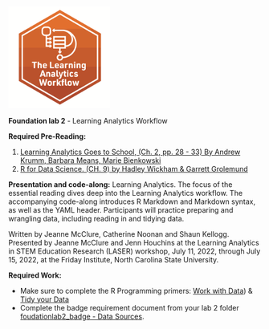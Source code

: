 <img src="img/wrkflo_badge.png" width="40%"/>


**Foundation lab 2** - Learning Analytics Workflow

**Required Pre-Reading:**

1. [Learning Analytics Goes to School, (Ch. 2, pp. 28 - 33) By Andrew Krumm, Barbara Means, Marie Bienkowski](https://github.com/laser-institute/essential-readings/blob/main/foundation_labs/foundlab_1/krumm_2018.pdf)
2. [R for Data Science. (CH. 9) by Hadley Wickham & Garrett Grolemund](https://r4ds.had.co.nz/index.html)


**Presentation and code-along:**
Learning Analytics. The focus of the essential reading dives deep into the Learning Analytics workflow. The accompanying code-along introduces R Markdown and Markdown syntax, as well as the YAML header. Participants will practice preparing and wrangling data, including reading in and tidying data. 

Written by Jeanne McClure, Catherine Noonan and Shaun Kellogg. Presented by Jeanne McClure and Jenn Houchins at the Learning Analytics in STEM Education Research (LASER) workshop, July 11, 2022, through July 15, 2022, at the Friday Institute, North Carolina State University.

**Required Work:**

-  Make sure to complete the R Programming primers: [Work with Data](https://rstudio.cloud/learn/primers/2)) & [Tidy your Data](https://rstudio.cloud/learn/primers/4)
-  Complete the badge requirement document from your lab 2 folder [foudationlab2_badge - Data Sources](https://github.com/laser-institute/foundational-skills/blob/master/foundation_lab_2/foundationlab2_badge.Rmd).
